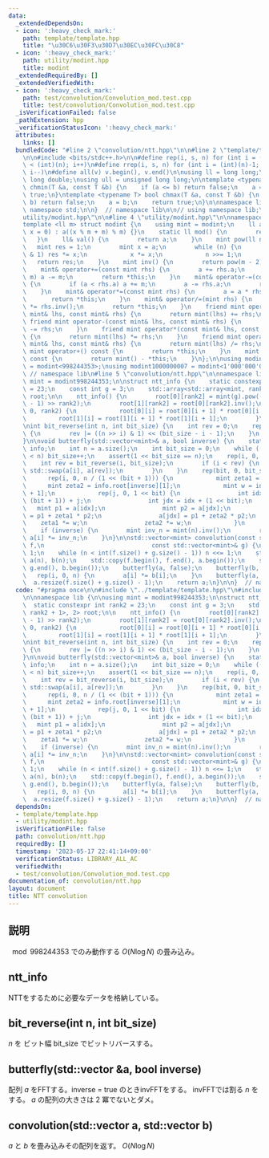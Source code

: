 ```yaml
---
data:
  _extendedDependsOn:
  - icon: ':heavy_check_mark:'
    path: template/template.hpp
    title: "\u30C6\u30F3\u30D7\u30EC\u30FC\u30C8"
  - icon: ':heavy_check_mark:'
    path: utility/modint.hpp
    title: modint
  _extendedRequiredBy: []
  _extendedVerifiedWith:
  - icon: ':heavy_check_mark:'
    path: test/convolution/Convolution_mod.test.cpp
    title: test/convolution/Convolution_mod.test.cpp
  _isVerificationFailed: false
  _pathExtension: hpp
  _verificationStatusIcon: ':heavy_check_mark:'
  attributes:
    links: []
  bundledCode: "#line 2 \"convolution/ntt.hpp\"\n\n#line 2 \"template/template.hpp\"\
    \n\n#include <bits/stdc++.h>\n\n#define rep(i, s, n) for (int i = (int)(s); i\
    \ < (int)(n); i++)\n#define rrep(i, s, n) for (int i = (int)(n)-1; i >= (int)(s);\
    \ i--)\n#define all(v) v.begin(), v.end()\n\nusing ll = long long;\nusing ld =\
    \ long double;\nusing ull = unsigned long long;\n\ntemplate <typename T> bool\
    \ chmin(T &a, const T &b) {\n    if (a <= b) return false;\n    a = b;\n    return\
    \ true;\n}\ntemplate <typename T> bool chmax(T &a, const T &b) {\n    if (a >=\
    \ b) return false;\n    a = b;\n    return true;\n}\n\nnamespace lib {\n\nusing\
    \ namespace std;\n\n}  // namespace lib\n\n// using namespace lib;\n#line 2 \"\
    utility/modint.hpp\"\n\n#line 4 \"utility/modint.hpp\"\n\nnamespace lib {\n\n\
    template <ll m> struct modint {\n    using mint = modint;\n    ll a;\n\n    modint(ll\
    \ x = 0) : a((x % m + m) % m) {}\n    static ll mod() {\n        return m;\n \
    \   }\n    ll& val() {\n        return a;\n    }\n    mint pow(ll n) {\n     \
    \   mint res = 1;\n        mint x = a;\n        while (n) {\n            if (n\
    \ & 1) res *= x;\n            x *= x;\n            n >>= 1;\n        }\n     \
    \   return res;\n    }\n    mint inv() {\n        return pow(m - 2);\n    }\n\
    \    mint& operator+=(const mint rhs) {\n        a += rhs.a;\n        if (a >=\
    \ m) a -= m;\n        return *this;\n    }\n    mint& operator-=(const mint rhs)\
    \ {\n        if (a < rhs.a) a += m;\n        a -= rhs.a;\n        return *this;\n\
    \    }\n    mint& operator*=(const mint rhs) {\n        a = a * rhs.a % m;\n \
    \       return *this;\n    }\n    mint& operator/=(mint rhs) {\n        *this\
    \ *= rhs.inv();\n        return *this;\n    }\n    friend mint operator+(const\
    \ mint& lhs, const mint& rhs) {\n        return mint(lhs) += rhs;\n    }\n   \
    \ friend mint operator-(const mint& lhs, const mint& rhs) {\n        return mint(lhs)\
    \ -= rhs;\n    }\n    friend mint operator*(const mint& lhs, const mint& rhs)\
    \ {\n        return mint(lhs) *= rhs;\n    }\n    friend mint operator/(const\
    \ mint& lhs, const mint& rhs) {\n        return mint(lhs) /= rhs;\n    }\n   \
    \ mint operator+() const {\n        return *this;\n    }\n    mint operator-()\
    \ const {\n        return mint() - *this;\n    }\n};\n\nusing modint998244353\
    \ = modint<998244353>;\nusing modint1000000007 = modint<1'000'000'007>;\n\n} \
    \ // namespace lib\n#line 5 \"convolution/ntt.hpp\"\n\nnamespace lib {\n\nusing\
    \ mint = modint998244353;\n\nstruct ntt_info {\n    static constexpr int rank2\
    \ = 23;\n    const int g = 3;\n    std::array<std::array<mint, rank2 + 1>, 2>\
    \ root;\n\n    ntt_info() {\n        root[0][rank2] = mint(g).pow((mint::mod()\
    \ - 1) >> rank2);\n        root[1][rank2] = root[0][rank2].inv();\n        rrep(i,\
    \ 0, rank2) {\n            root[0][i] = root[0][i + 1] * root[0][i + 1];\n   \
    \         root[1][i] = root[1][i + 1] * root[1][i + 1];\n        }\n    }\n};\n\
    \nint bit_reverse(int n, int bit_size) {\n    int rev = 0;\n    rep(i, 0, bit_size)\
    \ {\n        rev |= ((n >> i) & 1) << (bit_size - i - 1);\n    }\n    return rev;\n\
    }\n\nvoid butterfly(std::vector<mint>& a, bool inverse) {\n    static ntt_info\
    \ info;\n    int n = a.size();\n    int bit_size = 0;\n    while ((1 << bit_size)\
    \ < n) bit_size++;\n    assert(1 << bit_size == n);\n    rep(i, 0, n) {\n    \
    \    int rev = bit_reverse(i, bit_size);\n        if (i < rev) {\n           \
    \ std::swap(a[i], a[rev]);\n        }\n    }\n    rep(bit, 0, bit_size) {\n  \
    \      rep(i, 0, n / (1 << (bit + 1))) {\n            mint zeta1 = 1;\n      \
    \      mint zeta2 = info.root[inverse][1];\n            mint w = info.root[inverse][bit\
    \ + 1];\n            rep(j, 0, 1 << bit) {\n                int idx = i * (1 <<\
    \ (bit + 1)) + j;\n                int jdx = idx + (1 << bit);\n             \
    \   mint p1 = a[idx];\n                mint p2 = a[jdx];\n                a[idx]\
    \ = p1 + zeta1 * p2;\n                a[jdx] = p1 + zeta2 * p2;\n            \
    \    zeta1 *= w;\n                zeta2 *= w;\n            }\n        }\n    }\n\
    \    if (inverse) {\n        mint inv_n = mint(n).inv();\n        rep(i, 0, n)\
    \ a[i] *= inv_n;\n    }\n}\n\nstd::vector<mint> convolution(const std::vector<mint>&\
    \ f,\n                              const std::vector<mint>& g) {\n    int n =\
    \ 1;\n    while (n < int(f.size() + g.size() - 1)) n <<= 1;\n    std::vector<mint>\
    \ a(n), b(n);\n    std::copy(f.begin(), f.end(), a.begin());\n    std::copy(g.begin(),\
    \ g.end(), b.begin());\n    butterfly(a, false);\n    butterfly(b, false);\n \
    \   rep(i, 0, n) {\n        a[i] *= b[i];\n    }\n    butterfly(a, true);\n  \
    \  a.resize(f.size() + g.size() - 1);\n    return a;\n}\n\n}  // namespace lib\n"
  code: "#pragma once\n\n#include \"../template/template.hpp\"\n#include \"../utility/modint.hpp\"\
    \n\nnamespace lib {\n\nusing mint = modint998244353;\n\nstruct ntt_info {\n  \
    \  static constexpr int rank2 = 23;\n    const int g = 3;\n    std::array<std::array<mint,\
    \ rank2 + 1>, 2> root;\n\n    ntt_info() {\n        root[0][rank2] = mint(g).pow((mint::mod()\
    \ - 1) >> rank2);\n        root[1][rank2] = root[0][rank2].inv();\n        rrep(i,\
    \ 0, rank2) {\n            root[0][i] = root[0][i + 1] * root[0][i + 1];\n   \
    \         root[1][i] = root[1][i + 1] * root[1][i + 1];\n        }\n    }\n};\n\
    \nint bit_reverse(int n, int bit_size) {\n    int rev = 0;\n    rep(i, 0, bit_size)\
    \ {\n        rev |= ((n >> i) & 1) << (bit_size - i - 1);\n    }\n    return rev;\n\
    }\n\nvoid butterfly(std::vector<mint>& a, bool inverse) {\n    static ntt_info\
    \ info;\n    int n = a.size();\n    int bit_size = 0;\n    while ((1 << bit_size)\
    \ < n) bit_size++;\n    assert(1 << bit_size == n);\n    rep(i, 0, n) {\n    \
    \    int rev = bit_reverse(i, bit_size);\n        if (i < rev) {\n           \
    \ std::swap(a[i], a[rev]);\n        }\n    }\n    rep(bit, 0, bit_size) {\n  \
    \      rep(i, 0, n / (1 << (bit + 1))) {\n            mint zeta1 = 1;\n      \
    \      mint zeta2 = info.root[inverse][1];\n            mint w = info.root[inverse][bit\
    \ + 1];\n            rep(j, 0, 1 << bit) {\n                int idx = i * (1 <<\
    \ (bit + 1)) + j;\n                int jdx = idx + (1 << bit);\n             \
    \   mint p1 = a[idx];\n                mint p2 = a[jdx];\n                a[idx]\
    \ = p1 + zeta1 * p2;\n                a[jdx] = p1 + zeta2 * p2;\n            \
    \    zeta1 *= w;\n                zeta2 *= w;\n            }\n        }\n    }\n\
    \    if (inverse) {\n        mint inv_n = mint(n).inv();\n        rep(i, 0, n)\
    \ a[i] *= inv_n;\n    }\n}\n\nstd::vector<mint> convolution(const std::vector<mint>&\
    \ f,\n                              const std::vector<mint>& g) {\n    int n =\
    \ 1;\n    while (n < int(f.size() + g.size() - 1)) n <<= 1;\n    std::vector<mint>\
    \ a(n), b(n);\n    std::copy(f.begin(), f.end(), a.begin());\n    std::copy(g.begin(),\
    \ g.end(), b.begin());\n    butterfly(a, false);\n    butterfly(b, false);\n \
    \   rep(i, 0, n) {\n        a[i] *= b[i];\n    }\n    butterfly(a, true);\n  \
    \  a.resize(f.size() + g.size() - 1);\n    return a;\n}\n\n}  // namespace lib"
  dependsOn:
  - template/template.hpp
  - utility/modint.hpp
  isVerificationFile: false
  path: convolution/ntt.hpp
  requiredBy: []
  timestamp: '2023-05-17 22:41:14+09:00'
  verificationStatus: LIBRARY_ALL_AC
  verifiedWith:
  - test/convolution/Convolution_mod.test.cpp
documentation_of: convolution/ntt.hpp
layout: document
title: NTT convolution
---
```


## 説明

$\mod 998244353$ でのみ動作する $O(N\log N)$ の畳み込み。

## ntt_info

NTTをするために必要なデータを格納している。

## bit_reverse(int n, int bit_size)

$n$ を ビット幅 bit_size でビットリバースする。

## butterfly(std::vector<mint> &a, bool inverse)

配列 $a$ をFFTする。inverse = true のときinvFFTをする。
invFFTでは割る $n$ をする。
$a$ の配列の大きさは $2$ 冪でないとダメ。

## convolution(std::vector<mint> a, std::vector<mint> b)

$a$ と $b$ を畳み込みその配列を返す。 $O(N\log N)$
